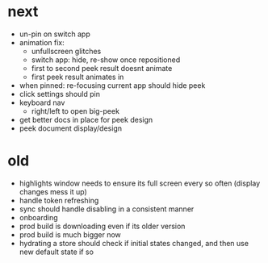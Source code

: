 # next

* un-pin on switch app
* animation fix:
  * unfullscreen glitches
  * switch app: hide, re-show once repositioned
  * first to second peek result doesnt animate
  * first peek result animates in
* when pinned: re-focusing current app should hide peek
* click settings should pin
* keyboard nav
  * right/left to open big-peek
* get better docs in place for peek design
* peek document display/design

# old

* highlights window needs to ensure its full screen every so often (display changes mess it up)
* handle token refreshing
* sync should handle disabling in a consistent manner
* onboarding
* prod build is downloading even if its older version
* prod build is much bigger now
* hydrating a store should check if initial states changed, and then use new default state if so
